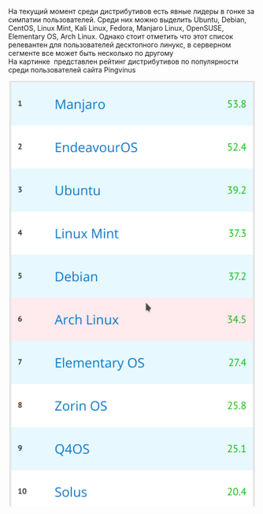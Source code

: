 На текущий момент среди дистрибутивов есть явные лидеры в гонке за симпатии пользователей. Среди них можно выделить Ubuntu, Debian, CentOS, Linux Mint, Kali Linux, Fedora, Manjaro Linux, OpenSUSE, Elementary OS, Arch Linux. Однако стоит отметить что этот список релевантен для пользователей десктопного линукс, в серверном сегменте все может быть несколько по другому  
На картинке  представлен рейтинг дистрибутивов по популярности среди пользователей сайта Pingvinus


![image.png](../images/populiarnyie-distributivy_1.png)


